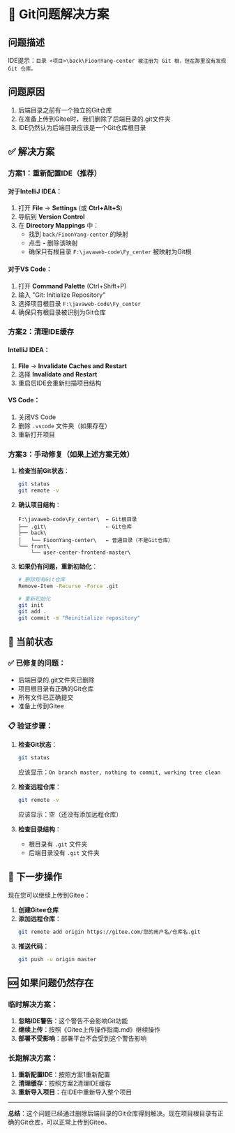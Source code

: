 # 🔧 Git问题解决方案

## 问题描述
IDE提示：`目录 <项目>\back\FioonYang-center 被注册为 Git 根，但在那里没有发现 Git 仓库。`

## 问题原因
1. 后端目录之前有一个独立的Git仓库
2. 在准备上传到Gitee时，我们删除了后端目录的.git文件夹
3. IDE仍然认为后端目录应该是一个Git仓库根目录

## ✅ 解决方案

### 方案1：重新配置IDE（推荐）

#### 对于IntelliJ IDEA：
1. 打开 **File** → **Settings** (或 **Ctrl+Alt+S**)
2. 导航到 **Version Control**
3. 在 **Directory Mappings** 中：
   - 找到 `back/FioonYang-center` 的映射
   - 点击 **-** 删除该映射
   - 确保只有根目录 `F:\javaweb-code\Fy_center` 被映射为Git根

#### 对于VS Code：
1. 打开 **Command Palette** (Ctrl+Shift+P)
2. 输入 "Git: Initialize Repository"
3. 选择项目根目录 `F:\javaweb-code\Fy_center`
4. 确保只有根目录被识别为Git仓库

### 方案2：清理IDE缓存

#### IntelliJ IDEA：
1. **File** → **Invalidate Caches and Restart**
2. 选择 **Invalidate and Restart**
3. 重启后IDE会重新扫描项目结构

#### VS Code：
1. 关闭VS Code
2. 删除 `.vscode` 文件夹（如果存在）
3. 重新打开项目

### 方案3：手动修复（如果上述方案无效）

1. **检查当前Git状态**：
   ```bash
   git status
   git remote -v
   ```

2. **确认项目结构**：
   ```
   F:\javaweb-code\Fy_center\  ← Git根目录
   ├── .git\                   ← Git仓库
   ├── back\
   │   └── FioonYang-center\   ← 普通目录（不是Git仓库）
   └── front\
       └── user-center-frontend-master\
   ```

3. **如果仍有问题，重新初始化**：
   ```bash
   # 删除现有Git仓库
   Remove-Item -Recurse -Force .git
   
   # 重新初始化
   git init
   git add .
   git commit -m "Reinitialize repository"
   ```

## 🎯 当前状态

### ✅ 已修复的问题：
- 后端目录的.git文件夹已删除
- 项目根目录有正确的Git仓库
- 所有文件已正确提交
- 准备上传到Gitee

### 📋 验证步骤：
1. **检查Git状态**：
   ```bash
   git status
   ```
   应该显示：`On branch master, nothing to commit, working tree clean`

2. **检查远程仓库**：
   ```bash
   git remote -v
   ```
   应该显示：空（还没有添加远程仓库）

3. **检查目录结构**：
   - 根目录有 `.git` 文件夹
   - 后端目录没有 `.git` 文件夹

## 🚀 下一步操作

现在您可以继续上传到Gitee：

1. **创建Gitee仓库**
2. **添加远程仓库**：
   ```bash
   git remote add origin https://gitee.com/您的用户名/仓库名.git
   ```
3. **推送代码**：
   ```bash
   git push -u origin master
   ```

## 🆘 如果问题仍然存在

### 临时解决方案：
1. **忽略IDE警告**：这个警告不会影响Git功能
2. **继续上传**：按照《Gitee上传操作指南.md》继续操作
3. **部署不受影响**：部署平台不会受到这个警告影响

### 长期解决方案：
1. **重新配置IDE**：按照方案1重新配置
2. **清理缓存**：按照方案2清理IDE缓存
3. **重新导入项目**：在IDE中重新导入整个项目

---

**总结**：这个问题已经通过删除后端目录的Git仓库得到解决。现在项目根目录有正确的Git仓库，可以正常上传到Gitee。
